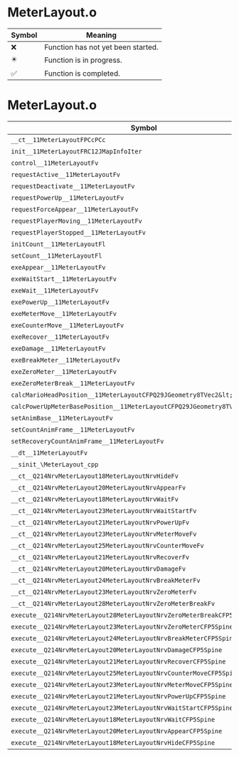 # MeterLayout.o
| Symbol | Meaning 
| ------------- | ------------- 
| :x: | Function has not yet been started. 
| :eight_pointed_black_star: | Function is in progress. 
| :white_check_mark: | Function is completed. 


# MeterLayout.o
| Symbol | Decompiled? |
| ------------- | ------------- |
| `__ct__11MeterLayoutFPCcPCc` | :x: |
| `init__11MeterLayoutFRC12JMapInfoIter` | :x: |
| `control__11MeterLayoutFv` | :x: |
| `requestActive__11MeterLayoutFv` | :x: |
| `requestDeactivate__11MeterLayoutFv` | :x: |
| `requestPowerUp__11MeterLayoutFv` | :x: |
| `requestForceAppear__11MeterLayoutFv` | :x: |
| `requestPlayerMoving__11MeterLayoutFv` | :x: |
| `requestPlayerStopped__11MeterLayoutFv` | :x: |
| `initCount__11MeterLayoutFl` | :x: |
| `setCount__11MeterLayoutFl` | :x: |
| `exeAppear__11MeterLayoutFv` | :x: |
| `exeWaitStart__11MeterLayoutFv` | :x: |
| `exeWait__11MeterLayoutFv` | :x: |
| `exePowerUp__11MeterLayoutFv` | :x: |
| `exeMeterMove__11MeterLayoutFv` | :x: |
| `exeCounterMove__11MeterLayoutFv` | :x: |
| `exeRecover__11MeterLayoutFv` | :x: |
| `exeDamage__11MeterLayoutFv` | :x: |
| `exeBreakMeter__11MeterLayoutFv` | :x: |
| `exeZeroMeter__11MeterLayoutFv` | :x: |
| `exeZeroMeterBreak__11MeterLayoutFv` | :x: |
| `calcMarioHeadPosition__11MeterLayoutCFPQ29JGeometry8TVec2&lt;f&gt;` | :x: |
| `calcPowerUpMeterBasePosition__11MeterLayoutCFPQ29JGeometry8TVec2&lt;f&gt;` | :x: |
| `setAnimBase__11MeterLayoutFv` | :x: |
| `setCountAnimFrame__11MeterLayoutFv` | :x: |
| `setRecoveryCountAnimFrame__11MeterLayoutFv` | :x: |
| `__dt__11MeterLayoutFv` | :x: |
| `__sinit_\MeterLayout_cpp` | :x: |
| `__ct__Q214NrvMeterLayout18MeterLayoutNrvHideFv` | :x: |
| `__ct__Q214NrvMeterLayout20MeterLayoutNrvAppearFv` | :x: |
| `__ct__Q214NrvMeterLayout18MeterLayoutNrvWaitFv` | :x: |
| `__ct__Q214NrvMeterLayout23MeterLayoutNrvWaitStartFv` | :x: |
| `__ct__Q214NrvMeterLayout21MeterLayoutNrvPowerUpFv` | :x: |
| `__ct__Q214NrvMeterLayout23MeterLayoutNrvMeterMoveFv` | :x: |
| `__ct__Q214NrvMeterLayout25MeterLayoutNrvCounterMoveFv` | :x: |
| `__ct__Q214NrvMeterLayout21MeterLayoutNrvRecoverFv` | :x: |
| `__ct__Q214NrvMeterLayout20MeterLayoutNrvDamageFv` | :x: |
| `__ct__Q214NrvMeterLayout24MeterLayoutNrvBreakMeterFv` | :x: |
| `__ct__Q214NrvMeterLayout23MeterLayoutNrvZeroMeterFv` | :x: |
| `__ct__Q214NrvMeterLayout28MeterLayoutNrvZeroMeterBreakFv` | :x: |
| `execute__Q214NrvMeterLayout28MeterLayoutNrvZeroMeterBreakCFP5Spine` | :x: |
| `execute__Q214NrvMeterLayout23MeterLayoutNrvZeroMeterCFP5Spine` | :x: |
| `execute__Q214NrvMeterLayout24MeterLayoutNrvBreakMeterCFP5Spine` | :x: |
| `execute__Q214NrvMeterLayout20MeterLayoutNrvDamageCFP5Spine` | :x: |
| `execute__Q214NrvMeterLayout21MeterLayoutNrvRecoverCFP5Spine` | :x: |
| `execute__Q214NrvMeterLayout25MeterLayoutNrvCounterMoveCFP5Spine` | :x: |
| `execute__Q214NrvMeterLayout23MeterLayoutNrvMeterMoveCFP5Spine` | :x: |
| `execute__Q214NrvMeterLayout21MeterLayoutNrvPowerUpCFP5Spine` | :x: |
| `execute__Q214NrvMeterLayout23MeterLayoutNrvWaitStartCFP5Spine` | :x: |
| `execute__Q214NrvMeterLayout18MeterLayoutNrvWaitCFP5Spine` | :x: |
| `execute__Q214NrvMeterLayout20MeterLayoutNrvAppearCFP5Spine` | :x: |
| `execute__Q214NrvMeterLayout18MeterLayoutNrvHideCFP5Spine` | :x: |
